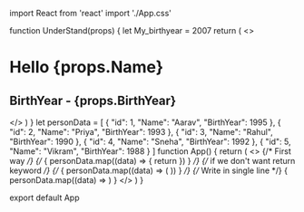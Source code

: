 import React from 'react'
import './App.css'

function UnderStand(props) {
  let My_birthyear = 2007
  return (
    <>
      <div>
        <h1>Hello {props.Name}</h1>
        <h2>BirthYear - {props.BirthYear}</h2>
      </div >
    </>
  )
}
let personData = [
  { "id": 1, "Name": "Aarav", "BirthYear": 1995 },
  { "id": 2, "Name": "Priya", "BirthYear": 1993 },
  { "id": 3, "Name": "Rahul", "BirthYear": 1990 },
  { "id": 4, "Name": "Sneha", "BirthYear": 1992 },
  { "id": 5, "Name": "Vikram", "BirthYear": 1988 }
]
function App() {
  return (
    <>
      {/* First way */}
      {/* {
        personData.map((data) => {
          return <UnderStand key={data.id} Name={data.Name} BirthYear={data.BirthYear} />
        })
      } */}
      {/* if we don't want return keyword */}
      {/* {
        personData.map((data) => (
          <UnderStand key={data.id} Name={data.Name} BirthYear={data.BirthYear} />
        ))
      } */}
      {/* Write in single line */}
      {
        personData.map((data) => <UnderStand key={data.id} Name={data.Name} BirthYear={data.BirthYear} />)
      }
    </>
  )
}

export default App
